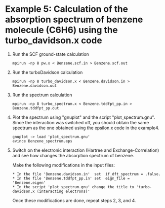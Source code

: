 # Example 5: Calculation of the absorption spectrum of benzene molecule (C6H6) using the turbo_davidson.x code

 1. Run the SCF ground-state calculation

    ```
    mpirun -np 8 pw.x < Benzene.scf.in > Benzene.scf.out
    ```

 2. Run the turboDavidson calculation

    ```
    mpirun -np 8 turbo_davidson.x < Benzene.davidson.in > Benzene.davidson.out
    ```

 3. Run the spectrum calculation

    ```
    mpirun -np 8 turbo_spectrum.x < Benzene.tddfpt_pp.in > Benzene.tddfpt_pp.out
    ```

 4. Plot the spectrum using "gnuplot" and the script "plot_spectrum.gnu". 
    Since the interaction was switched off, you should obtain the same spectrum 
    as the one obtained using the epsilon.x code in the example4.

    ```
    gnuplot -> load 'plot_spectrum.gnu'
    evince Benzene_spectrum.eps
    ```


 5. Switch on the electronic interaction (Hartree and Exchange-Correlation) 
         and see how changes the absorption spectrum of benzene.

    Make the following modifications in the input files:
    
    ```
    * In the file 'Benzene.davidson.in'  set  if_dft_spectrum = .false.
    * In the file 'Benzene.tddfpt_pp.in' set  eign_file = 'Benzene.eigen'
    * In the script 'plot_spectrum.gnu' change the title to 'turbo-davidson.x (interacting electrons)'
    ```

    Once these modifications are done, repeat steps 2, 3, and 4.   
